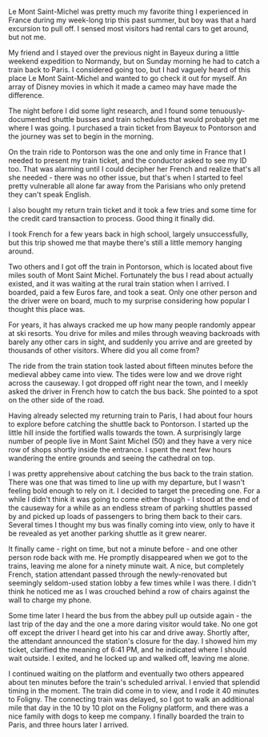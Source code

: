 Le Mont Saint-Michel was pretty much my favorite thing I experienced in France during my week-long trip this past summer, but boy was that a hard excursion to pull off. I sensed most visitors had rental cars to get around, but not me.

My friend and I stayed over the previous night in Bayeux during a little weekend expedition to Normandy, but on Sunday morning he had to catch a train back to Paris. I considered going too, but I had vaguely heard of this place Le Mont Saint-Michel and wanted to go check it out for myself. An array of Disney movies in which it made a cameo may have made the difference.

The night before I did some light research, and I found some tenuously-documented shuttle busses and train schedules that would probably get me where I was going. I purchased a train ticket from Bayeux to Pontorson and the journey was set to begin in the morning.

On the train ride to Pontorson was the one and only time in France that I needed to present my train ticket, and the conductor asked to see my ID too. That was alarming until I could decipher her French and realize that's all she needed - there was no other issue, but that's when I started to feel pretty vulnerable all alone far away from the Parisians who only pretend they can't speak English.

I also bought my return train ticket and it took a few tries and some time for the credit card transaction to process. Good thing it finally did.

I took French for a few years back in high school, largely unsuccessfully, but this trip showed me that maybe there's still a little memory hanging around.

Two others and I got off the train in Pontorson, which is located about five miles south of Mont Saint Michel. Fortunately the bus I read about actually existed, and it was waiting at the rural train station when I arrived. I boarded, paid a few Euros fare, and took a seat. Only one other person and the driver were on board, much to my surprise considering how popular I thought this place was.

For years, it has always cracked me up how many people randomly appear at ski resorts. You drive for miles and miles through weaving backroads with barely any other cars in sight, and suddenly you arrive and are greeted by thousands of other visitors. Where did you all come from?

The ride from the train station took lasted about fifteen minutes before the medieval abbey came into view. The tides were low and we drove right across the causeway. I got dropped off right near the town, and I meekly asked the driver in French how to catch the bus back. She pointed to a spot on the other side of the road.

Having already selected my returning train to Paris, I had about four hours to explore before catching the shuttle back to Pontorson. I started up the little hill inside the fortified walls towards the town. A surprisingly large number of people live in Mont Saint Michel (50) and they have a very nice row of shops shortly inside the entrance. I spent the next few hours wandering the entire grounds and seeing the cathedral on top.

I was pretty apprehensive about catching the bus back to the train station. There was one that was timed to line up with my departure, but I wasn't feeling bold enough to rely on it. I decided to target the preceding one. For a while I didn't think it was going to come either though - I stood at the end of the causeway for a while as an endless stream of parking shuttles passed by and picked up loads of passengers to bring them back to their cars. Several times I thought my bus was finally coming into view, only to have it be revealed as yet another parking shuttle as it grew nearer.

It finally came - right on time, but not a minute before - and one other person rode back with me. He promptly disappeared when we got to the trains, leaving me alone for a ninety minute wait. A nice, but completely French, station attendant passed through the newly-renovated but seemingly seldom-used station lobby a few times while I was there. I didn't think he noticed me as I was crouched behind a row of chairs against the wall to charge my phone.

Some time later I heard the bus from the abbey pull up outside again - the last trip of the day and the one a more daring visitor would take. No one got off except the driver I heard get into his car and drive away. Shortly after, the attendant announced the station's closure for the day. I showed him my ticket, clarified the meaning of 6:41 PM, and he indicated where I should wait outside. I exited, and he locked up and walked off, leaving me alone.

I continued waiting on the platform and eventually two others appeared about ten minutes before the train's scheduled arrival. I envied that splendid timing in the moment. The train did come in to view, and I rode it 40 minutes to Foligny. The connecting train was delayed, so I got to walk an additional mile that day in the 10 by 10 plot on the Foligny platform, and there was a nice family with dogs to keep me company. I finally boarded the train to Paris, and three hours later I arrived.
